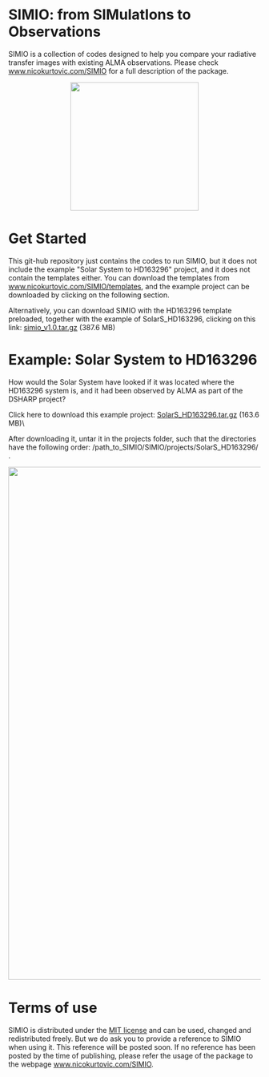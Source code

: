 # SIMIO: from SIMulatIons to Observations
SIMIO is a collection of codes designed to help you compare your radiative transfer images with existing ALMA observations. Please check www.nicokurtovic.com/SIMIO for a full description of the package.

<p align="center">
<img src="https://github.com/nicokurtovic/SIMIO/blob/main/SIMIO_logo.png" width="256"/>
</p>

# Get Started

This git-hub repository just contains the codes to run SIMIO, but it does not include the example "Solar System to HD163296" project, and it does not contain the templates either. You can download the templates from www.nicokurtovic.com/SIMIO/templates, and the example project can be downloaded by clicking on the following section.

Alternatively, you can download SIMIO with the HD163296 template preloaded, together with the example of SolarS_HD163296, clicking on this link: [simio_v1.0.tar.gz](https://keeper.mpdl.mpg.de/f/a54b541e15a44944915d/) (387.6 MB)

# Example: Solar System to HD163296

How would the Solar System have looked if it was located where the HD163296 system is, and it had been observed by ALMA as part of the DSHARP project?

Click here to download this example project: [SolarS_HD163296.tar.gz](https://keeper.mpdl.mpg.de/f/03e64c2d3f524c219a99/) (163.6 MB)\

After downloading it, untar it in the projects folder, such that the directories have the following order: /path_to_SIMIO/SIMIO/projects/SolarS_HD163296/ .

<p align="center">
<img src="https://github.com/nicokurtovic/SIMIO/blob/main/SolarS_HD163296_comparison.png" width="1024"/>
</p>


# Terms of use

SIMIO is distributed under the [MIT license](https://opensource.org/licenses/MIT) and can be used, changed
and redistributed freely. But we do ask you to provide a reference to
SIMIO when using it. This reference will be posted soon. If no reference has been posted
by the time of publishing, please refer the usage of the package to the webpage www.nicokurtovic.com/SIMIO. 
